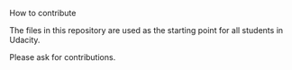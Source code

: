 How to contribute

The files in this repository are used as the starting point for all students in Udacity. 

Please ask for contributions.
